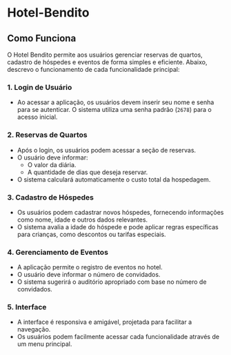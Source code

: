 # Hotel-Bendito

## Como Funciona
 O Hotel Bendito permite aos usuários gerenciar reservas de quartos, cadastro de hóspedes e eventos de forma simples e eficiente. Abaixo, descrevo o funcionamento de cada funcionalidade principal:
 
### 1. Login de Usuário
- Ao acessar a aplicação, os usuários devem inserir seu nome e senha para se autenticar. O sistema utiliza uma senha padrão (`2678`) para o acesso inicial.
 
### 2. Reservas de Quartos
- Após o login, os usuários podem acessar a seção de reservas.
- O usuário deve informar:
  - O valor da diária.
  - A quantidade de dias que deseja reservar.
- O sistema calculará automaticamente o custo total da hospedagem.
 
### 3. Cadastro de Hóspedes
- Os usuários podem cadastrar novos hóspedes, fornecendo informações como nome, idade e outros dados relevantes.
- O sistema avalia a idade do hóspede e pode aplicar regras específicas para crianças, como descontos ou tarifas especiais.
 
### 4. Gerenciamento de Eventos
- A aplicação permite o registro de eventos no hotel.
- O usuário deve informar o número de convidados.
- O sistema sugerirá o auditório apropriado com base no número de convidados.
 
### 5. Interface
- A interface é responsiva e amigável, projetada para facilitar a navegação.
- Os usuários podem facilmente acessar cada funcionalidade através de um menu principal.
 
